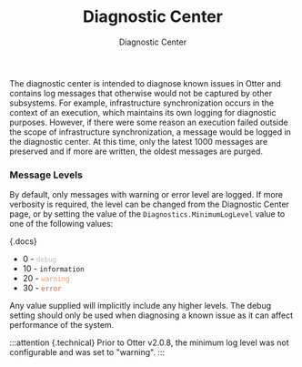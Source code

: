 ﻿---
title: Diagnostic Center
subtitle: Diagnostic Center
keywords: otter,diagnostics
---

The diagnostic center is intended to diagnose known issues in Otter and contains log messages that otherwise would not be captured by other subsystems. For example, infrastructure synchronization occurs in the context of an execution, which maintains its own logging for diagnostic purposes. However, if there were some reason an execution failed outside the scope of infrastructure synchronization, a message would be logged in the diagnostic center. At this time, only the latest 1000 messages are preserved and if more are written, the oldest messages are purged.

### Message Levels

By default, only messages with warning or error level are logged. If more verbosity is required, the level can be changed from the Diagnostic Center page, or by setting the value of the `Diagnostics.MinimumLogLevel` value to one of the following values:

{.docs}
- 0 - <code style="color: #bbb;">debug</code>
- 10 - <code>information</code>
- 20 - <code style="color: #ee9d66;">warning</code>
- 30 - <code style="color: #de5948;">error</code>

Any value supplied will implicitly include any higher levels. The debug setting should only be used when diagnosing a known issue as it can affect performance of the system.

:::attention {.technical}
Prior to Otter v2.0.8, the minimum log level was not configurable and was set to "warning".
:::
